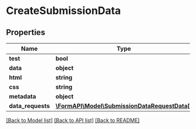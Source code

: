 # CreateSubmissionData

## Properties
Name | Type | Description | Notes
------------ | ------------- | ------------- | -------------
**test** | **bool** |  | [optional] 
**data** | **object** |  | 
**html** | **string** |  | [optional] 
**css** | **string** |  | [optional] 
**metadata** | **object** |  | [optional] 
**data_requests** | [**\FormAPI\Model\SubmissionDataRequestData[]**](SubmissionDataRequestData.md) |  | [optional] 

[[Back to Model list]](../README.md#documentation-for-models) [[Back to API list]](../README.md#documentation-for-api-endpoints) [[Back to README]](../README.md)



